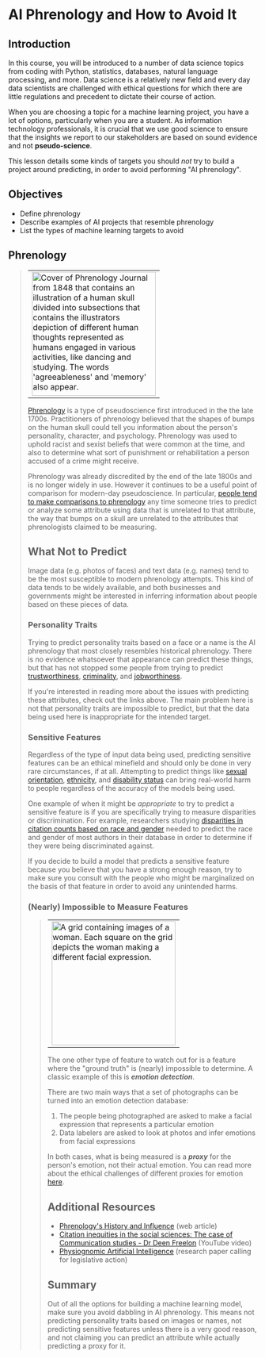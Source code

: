 # AI Phrenology and How to Avoid It

## Introduction
In this course, you will be introduced to a number of data science topics from coding with Python, statistics, databases, natural language processing, and more. Data science is a relatively new field and every day data scientists are challenged with ethical questions for which there are little regulations and precedent to dictate their course of action. 

When you are choosing a topic for a machine learning project, you have a lot of options, particularly when you are a student. As information technology professionals, it is crucial that we use good science to ensure that the insights we report to our stakeholders are based on sound evidence and not __pseudo-science__.

This lesson details some kinds of targets you should _not_ try to build a project around predicting, in order to avoid performing "AI phrenology".

## Objectives
* Define phrenology
* Describe examples of AI projects that resemble phrenology
* List the types of machine learning targets to avoid

## Phrenology

> <table><tr><td>
<img src="https://curriculum-content.s3.amazonaws.com/data-science/images/v3_ethics/Phase-0/images/dsc-ethics-p1-rep1-1.jpg" alt="Cover of Phrenology Journal from 1848 that contains an illustration of a human skull divided into subsections that contains the illustrators depiction of different human thoughts represented as humans engaged in various activities, like dancing and studying. The words 'agreeableness' and 'memory' also appear." width=250/>
</td></tr></table>

[Phrenology](https://en.wikipedia.org/wiki/Phrenology) is a type of pseudoscience first introduced in the the late 1700s. Practitioners of phrenology believed that the shapes of bumps on the human skull could tell you information about the person's personality, character, and psychology. Phrenology was used to uphold racist and sexist beliefs that were common at the time, and also to determine what sort of punishment or rehabilitation a person accused of a crime might receive.

Phrenology was already discredited by the end of the late 1800s and is no longer widely in use. However it continues to be a useful point of comparison for modern-day pseudoscience. In particular, [people tend to make comparisons to phrenology](https://www.inputmag.com/culture/lemonade-swears-it-totally-isnt-using-ai-for-phrenology) any time someone tries to predict or analyze some attribute using data that is unrelated to that attribute, the way that bumps on a skull are unrelated to the attributes that phrenologists claimed to be measuring.

## What Not to Predict
Image data (e.g. photos of faces) and text data (e.g. names) tend to be the most susceptible to modern phrenology attempts. This kind of data tends to be widely available, and both businesses and governments might be interested in inferring information about people based on these pieces of data.

### Personality Traits
Trying to predict personality traits based on a face or a name is the AI phrenology that most closely resembles historical phrenology. There is no evidence whatsoever that appearance can predict these things, but that has not stopped some people from trying to predict [trustworthiness](https://www.vice.com/en/article/g5pawq/an-ai-paper-published-in-a-major-journal-dabbles-in-phrenology), [criminality](https://www.americanscientist.org/article/the-dark-past-of-algorithms-that-associate-appearance-and-criminality), and [jobworthiness](https://www.washingtonpost.com/technology/2019/10/22/ai-hiring-face-scanning-algorithm-increasingly-decides-whether-you-deserve-job/).

If you're interested in reading more about the issues with predicting these attributes, check out the links above. The main problem here is not that personality traits are impossible to predict, but that the data being used here is inappropriate for the intended target.

### Sensitive Features

Regardless of the type of input data being used, predicting sensitive features can be an ethical minefield and should only be done in very rare circumstances, if at all. Attempting to predict things like [sexual orientation](https://www.glaad.org/blog/glaad-and-hrc-call-stanford-university-responsible-media-debunk-dangerous-flawed-report), [ethnicity](https://www.vanityfair.com/news/2019/04/china-created-a-racist-artificial-intelligence-to-track-muslims), and [disability status](https://www.brookings.edu/blog/techtank/2019/10/31/for-some-employment-algorithms-disability-discrimination-by-default/) can bring real-world harm to people regardless of the accuracy of the models being used.

One example of when it might be _appropriate_ to try to predict a sensitive feature is if you are specifically trying to measure disparities or discrimination. For example, researchers studying [disparities in citation counts based on race and gender](https://www.socialsciencespace.com/2021/11/keeping-an-eye-on-who-we-cite-and-who-we-dont/) needed to predict the race and gender of most authors in their database in order to determine if they were being discriminated against.

If you decide to build a model that predicts a sensitive feature because you believe that you have a strong enough reason, try to make sure you consult with the people who might be marginalized on the basis of that feature in order to avoid any unintended harms.

### (Nearly) Impossible to Measure Features
> <table><tr><td>
<img src="https://curriculum-content.s3.amazonaws.com/data-science/images/v3_ethics/Phase-0/images/dsc-ethics-p1-rep1-2.jpg" alt="A grid containing images of a woman. Each square on the grid depicts the woman making a different facial expression. " height=250/>
</td></tr></table>

The one other type of feature to watch out for is a feature where the "ground truth" is (nearly) impossible to determine. A classic example of this is ___emotion detection___.

There are two main ways that a set of photographs can be turned into an emotion detection database:

1. The people being photographed are asked to make a facial expression that represents a particular emotion
2. Data labelers are asked to look at photos and infer emotions from facial expressions

In both cases, what is being measured is a ___proxy___ for the person's emotion, not their actual emotion. You can read more about the ethical challenges of different proxies for emotion [here](https://osf.io/9ad4u/).

## Additional Resources
* [Phrenology's History and Influence](https://www.verywellmind.com/what-is-phrenology-2795251) (web article)
* [Citation inequities in the social sciences: The case of Communication studies - Dr Deen Freelon](https://youtu.be/F3N65rFcawA) (YouTube video)
* [Physiognomic Artificial Intelligence](https://papers.ssrn.com/sol3/papers.cfm?abstract_id=3927300) (research paper calling for legislative action)

## Summary

Out of all the options for building a machine learning model, make sure you avoid dabbling in AI phrenology. This means not predicting personality traits based on images or names, not predicting sensitive features unless there is a very good reason, and not claiming you can predict an attribute while actually predicting a proxy for it.
